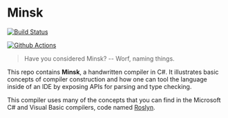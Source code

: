 # Minsk

[![Build Status](https://dev.azure.com/aadipoddar/Minsk/_apis/build/status/aadipoddar.Minsk?branchName=main)](https://dev.azure.com/aadipoddar/Minsk/_build/latest?definitionId=31&branchName=main)

[![Github Actions](https://github.com/aadipoddar/Minsk/actions/workflows/main.yml/badge.svg)](https://github.com/aadipoddar/Minsk/actions/workflows/main.yml)

> Have you considered Minsk? -- Worf, naming things.

This repo contains **Minsk**, a handwritten compiler in C#. It illustrates basic
concepts of compiler construction and how one can tool the language inside of an
IDE by exposing APIs for parsing and type checking.

This compiler uses many of the concepts that you can find in the Microsoft
C# and Visual Basic compilers, code named [Roslyn].

[Roslyn]: https://github.com/dotnet/roslyn
